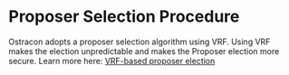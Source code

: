 # Proposer Selection Procedure

Ostracon adopts a proposer selection algorithm using VRF. Using VRF makes the election unpredictable and makes the Proposer election more secure. Learn more here: [VRF-based proposer election](https://github.com/Finschia/ostracon/blob/main/docs/en/02-consensus.md#vrf-based-proposer-election)
